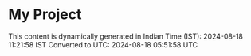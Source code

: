 # My Project

This content is dynamically generated in Indian Time (IST): 2024-08-18 11:21:58 IST
Converted to UTC: 2024-08-18 05:51:58 UTC
